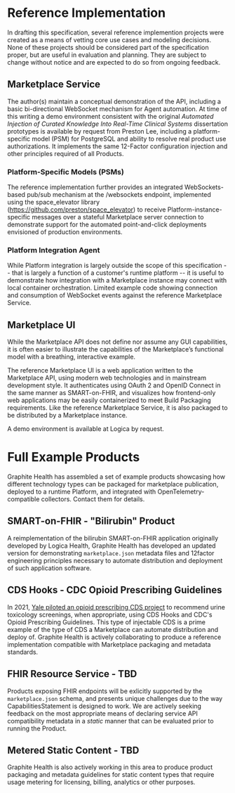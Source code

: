 # Reference Implementation

In drafting this specification, several reference implemention projects were created as a means of vetting core use cases and modeling decisions. None of these projects should be considered part of the specification proper, but are useful in evaluation and planning. They are subject to change without notice and are expected to do so from ongoing feedback.

## Marketplace Service
The author(s) maintain a conceptual demonstration of the API, including a basic bi-directional WebSocket mechanism for Agent automation. At time of this writing a demo environment consistent with the original _Automated Injection of Curated Knowledge Into Real-Time Clinical Systems_ dissertation prototypes is available by request from Preston Lee, including a platform-specific model (PSM) for PostgreSQL and ability to resolve real product use authorizations. It implements the same 12-Factor configuration injection and other principles required of all Products.

### Platform-Specific Models (PSMs)

The reference implementation further provides an integrated WebSockets-based pub/sub mechanism at the /websockets endpoint, implemented using the space_elevator library (https://github.com/preston/space_elevator) to receive Platform-instance-specific messages over a stateful Marketplace server connection to demonstrate support for the automated point-and-click deployments envisioned of production environments.
### Platform Integration Agent
While Platform integration is largely outside the scope of this specification -- that is largely a function of a customer's runtime platform -- it is useful to demonstrate how integration with a Marketplace instance may connect with local container orchestration. Limited example code showing connection and consumption of WebSocket events against the reference Marketplace Service.
## Marketplace UI

While the Marketplace API does not define nor assume any GUI capabilities, it is often easier to illustrate the capabilities of the Marketplace’s functional model with a breathing, interactive example.

The reference Marketplace UI is a web application written to the Marketplace API, using modern web technologies and in mainstream development style. It authenticates using OAuth 2 and OpenID Connect in the same manner as SMART-on-FHIR, and visualizes how frontend-only web applications may be easily containerized to meet Build Packaging requirements. Like the reference Marketplace Service, it is also packaged to be distributed by a Marketplace instance.

A demo environment is available at Logica by request.

# Full Example Products
Graphite Health has assembled a set of example products showcasing how different technology types can be packaged for marketplace publication, deployed to a runtime Platform, and integrated with OpenTelemetry-compatible collectors. Contact them for details.
## SMART-on-FHIR - "Bilirubin" Product

A reimplementation of the bilirubin SMART-on-FHIR application originally developed by Logica Health, Graphite Health has developed an updated version for demonstrating `marketplace.json` metadata files and 12factor engineering principles necessary to automate distribution and deployment of such application software.

## CDS Hooks - CDC Opioid Prescribing Guidelines

In 2021, [Yale piloted an opioid prescribing CDS project](https://oncprojectracking.healthit.gov/wiki/display/TechLabSC/Electronic+Clinical+Decision+Support+%28CDS%29+Tools+that+Support+the+Implementation+of+the+CDC+Guideline+for+Prescribing+Opioids+for+Chronic+Pain) to recommend urine toxicology screenings, when appropriate, using CDS Hooks and CDC's Opioid Prescribing Guidelines. This type of injectable CDS is a prime example of the type of CDS a Marketplace can automate distribution and deploy of. Graphite Health is actively collaborating to produce a reference implementation compatible with Marketplace packaging and metadata standards.

## FHIR Resource Service - TBD

Products exposing FHIR endpoints will be exlicitly supported by the `marketplace.json` schema, and presents unique challenges due to the way CapabilitiesStatement is designed to work. We are actively seeking feedback on the most appropriate means of declaring service API compatibility metadata in a *static* manner that can be evaluated prior to running the Product.

## Metered Static Content - TBD
Graphite Health is also actively working in this area to produce product packaging and metadata guidelines for static content types that require usage metering for licensing, billing, analytics or other purposes.